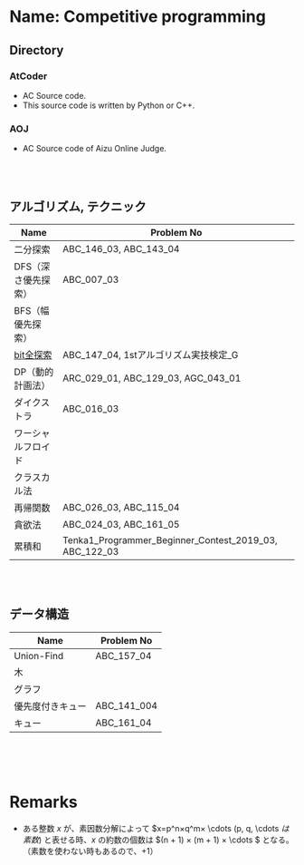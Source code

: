 Name: Competitive programming
====

## Directory
### AtCoder
- AC Source code.
- This source code is written by Python or C++.

### AOJ
- AC Source code of Aizu Online Judge.

<br>
<br>

## アルゴリズム, テクニック

|  Name  |  Problem No  |
| ---- | ---- |
|  二分探索  |  ABC_146_03, ABC_143_04  |
|  DFS（深さ優先探索）  |  ABC_007_03  |
|  BFS（幅優先探索）  |    |
|  [bit全探索](https://qiita.com/gogotealove/items/11f9e83218926211083a)  |  ABC_147_04, 1stアルゴリズム実技検定_G  |
|  DP（動的計画法）  |  ARC_029_01, ABC_129_03, AGC_043_01  |
|  ダイクストラ  |  ABC_016_03  |
|  ワーシャルフロイド  |    |
|  クラスカル法  |    |
|  再帰関数  |  ABC_026_03, ABC_115_04  |
|  貪欲法  |  ABC_024_03, ABC_161_05  |
|  累積和  |  Tenka1_Programmer_Beginner_Contest_2019_03, ABC_122_03  |

<br>
<br>

## データ構造

|  Name  |  Problem No  |
| ---- | ---- |
|  Union-Find  |  ABC_157_04  |
|  木  |    |
|  グラフ  |    |
|  優先度付きキュー  |  ABC_141_004  |
|  キュー  |  ABC_161_04  |

<br>
<br>
<br>

# Remarks
- ある整数 $x$ が、素因数分解によって $x=p^n×q^m× \cdots (p, q, \cdots $は素数)$ と表せる時、$x$ の約数の個数は $(n + 1) × (m + 1) × \cdots $ となる。（素数を使わない時もあるので、$+1$）